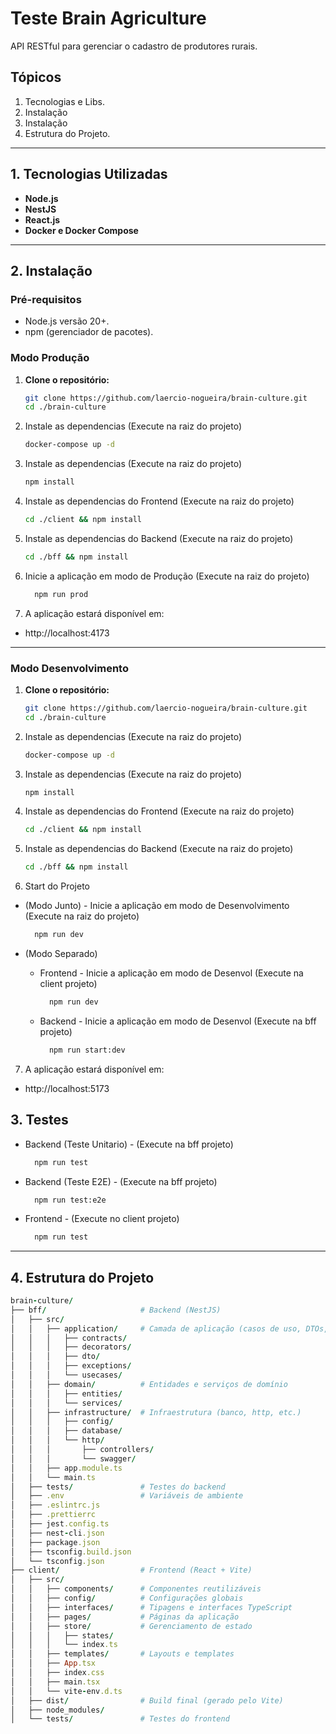 # Teste Brain Agriculture

API RESTful para gerenciar o cadastro de produtores rurais.

## **Tópicos**
1. Tecnologias e Libs.
2. Instalação
3. Instalação
4. Estrutura do Projeto.

---

## **1. Tecnologias Utilizadas**
- **Node.js**
- **NestJS**
- **React.js**
- **Docker e Docker Compose**

---

## **2. Instalação**

### **Pré-requisitos**
- Node.js versão 20+.
- npm (gerenciador de pacotes).

### **Modo Produção**

1. **Clone o repositório:**
   ```bash
   git clone https://github.com/laercio-nogueira/brain-culture.git
   cd ./brain-culture
   ```
2. Instale as dependencias (Execute na raiz do projeto)
   ```bash
   docker-compose up -d
   ```

3. Instale as dependencias (Execute na raiz do projeto)
   ```bash
   npm install
   ```

4. Instale as dependencias do Frontend (Execute na raiz do projeto)
   ```bash
   cd ./client && npm install
    ```

5. Instale as dependencias do Backend (Execute na raiz do projeto)
    ```bash
    cd ./bff && npm install
    ```

6. Inicie a aplicação em modo de Produção (Execute na raiz do projeto)
    ```bash
      npm run prod
    ```

7. A aplicação estará disponível em:
  - http://localhost:4173

---

### **Modo Desenvolvimento**

1. **Clone o repositório:**
   ```bash
   git clone https://github.com/laercio-nogueira/brain-culture.git
   cd ./brain-culture
   ```

2. Instale as dependencias (Execute na raiz do projeto)
   ```bash
   docker-compose up -d
   ```

3. Instale as dependencias (Execute na raiz do projeto)
   ```bash
   npm install
   ```

4. Instale as dependencias do Frontend (Execute na raiz do projeto)
   ```bash
   cd ./client && npm install
    ```

5. Instale as dependencias do Backend (Execute na raiz do projeto)
    ```bash
    cd ./bff && npm install
    ```

6. Start do Projeto
- (Modo Junto) - Inicie a aplicação em modo de Desenvolvimento (Execute na raiz do projeto)
    ```bash
      npm run dev
    ```

- (Modo Separado) 
  - Frontend - Inicie a aplicação em modo de Desenvol (Execute na client projeto)
    ```bash
      npm run dev
    ```
  - Backend - Inicie a aplicação em modo de Desenvol (Execute na bff projeto)
    ```bash
      npm run start:dev
    ```


7. A aplicação estará disponível em:
  - http://localhost:5173

## **3. Testes**

- Backend (Teste Unitario) - (Execute na bff projeto)
  ```bash
    npm run test
  ```

- Backend (Teste E2E) - (Execute na bff projeto)
  ```bash
    npm run test:e2e
  ```
- Frontend - (Execute no client projeto)
  ```bash
    npm run test
  ```

---

## **4. Estrutura do Projeto**
```ruby
brain-culture/
├── bff/                     # Backend (NestJS)
│   ├── src/
│   │   ├── application/     # Camada de aplicação (casos de uso, DTOs, contratos, etc.)
│   │   │   ├── contracts/
│   │   │   ├── decorators/
│   │   │   ├── dto/
│   │   │   ├── exceptions/
│   │   │   └── usecases/
│   │   ├── domain/          # Entidades e serviços de domínio
│   │   │   ├── entities/
│   │   │   └── services/
│   │   ├── infrastructure/  # Infraestrutura (banco, http, etc.)
│   │   │   ├── config/
│   │   │   ├── database/
│   │   │   └── http/
│   │   │       ├── controllers/
│   │   │       └── swagger/
│   │   ├── app.module.ts
│   │   └── main.ts
│   ├── tests/               # Testes do backend
│   ├── .env                 # Variáveis de ambiente
│   ├── .eslintrc.js
│   ├── .prettierrc
│   ├── jest.config.ts
│   ├── nest-cli.json
│   ├── package.json
│   ├── tsconfig.build.json
│   └── tsconfig.json
├── client/                  # Frontend (React + Vite)
│   ├── src/
│   │   ├── components/      # Componentes reutilizáveis
│   │   ├── config/          # Configurações globais
│   │   ├── interfaces/      # Tipagens e interfaces TypeScript
│   │   ├── pages/           # Páginas da aplicação
│   │   ├── store/           # Gerenciamento de estado
│   │   │   ├── states/
│   │   │   └── index.ts
│   │   ├── templates/       # Layouts e templates
│   │   ├── App.tsx
│   │   ├── index.css
│   │   ├── main.tsx
│   │   └── vite-env.d.ts
│   ├── dist/                # Build final (gerado pelo Vite)
│   ├── node_modules/
│   └── tests/               # Testes do frontend
```
